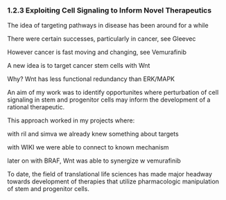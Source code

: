 
### 1.2.3 Exploiting Cell Signaling to Inform Novel Therapeutics

The idea of targeting pathways in disease has been around for a while

There were certain successes, particularly in cancer, see Gleevec

However cancer is fast moving and changing, see Vemurafinib

A new idea is to target cancer stem cells with Wnt

Why? Wnt has less functional redundancy than ERK/MAPK

An aim of my work was to identify opportunites where perturbation of cell signaling in stem and progenitor cells may inform the development of a rational therapeutic.

This approach worked in my projects where:

with ril and simva we already knew something about targets

with WIKI we were able to connect to known mechanism

later on with BRAF, Wnt was able to synergize w vemurafinib

<!-- Stem Cells -->
To date, the field of translational life sciences has made major headway towards development of therapies that utilize pharmacologic manipulation of stem and progenitor cells. 



<!-- POTENTIAL LIMITATIONS -->